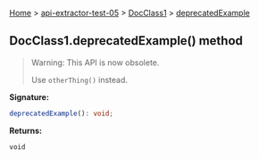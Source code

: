 [Home](./index) &gt; [api-extractor-test-05](./api-extractor-test-05.md) &gt; [DocClass1](./api-extractor-test-05.docclass1.md) &gt; [deprecatedExample](./api-extractor-test-05.docclass1.deprecatedexample.md)

## DocClass1.deprecatedExample() method

> Warning: This API is now obsolete.
> 
> Use `otherThing()` instead.
> 

<b>Signature:</b>

```typescript
deprecatedExample(): void;
```
<b>Returns:</b>

`void`

